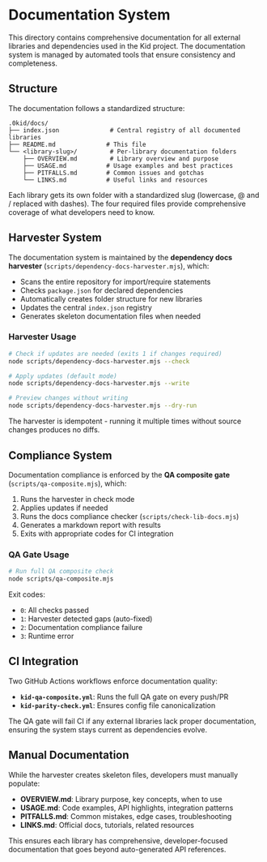 # Documentation System

This directory contains comprehensive documentation for all external libraries and dependencies used in the Kid project. The documentation system is managed by automated tools that ensure consistency and completeness.

## Structure

The documentation follows a standardized structure:

```
.0kid/docs/
├── index.json              # Central registry of all documented libraries
├── README.md              # This file
└── <library-slug>/         # Per-library documentation folders
    ├── OVERVIEW.md         # Library overview and purpose
    ├── USAGE.md           # Usage examples and best practices
    ├── PITFALLS.md        # Common issues and gotchas
    └── LINKS.md           # Useful links and resources
```

Each library gets its own folder with a standardized slug (lowercase, @ and / replaced with dashes). The four required files provide comprehensive coverage of what developers need to know.

## Harvester System

The documentation system is maintained by the **dependency docs harvester** (`scripts/dependency-docs-harvester.mjs`), which:

- Scans the entire repository for import/require statements
- Checks `package.json` for declared dependencies  
- Automatically creates folder structure for new libraries
- Updates the central `index.json` registry
- Generates skeleton documentation files when needed

### Harvester Usage

```bash
# Check if updates are needed (exits 1 if changes required)
node scripts/dependency-docs-harvester.mjs --check

# Apply updates (default mode)
node scripts/dependency-docs-harvester.mjs --write

# Preview changes without writing
node scripts/dependency-docs-harvester.mjs --dry-run
```

The harvester is idempotent - running it multiple times without source changes produces no diffs.

## Compliance System

Documentation compliance is enforced by the **QA composite gate** (`scripts/qa-composite.mjs`), which:

1. Runs the harvester in check mode
2. Applies updates if needed
3. Runs the docs compliance checker (`scripts/check-lib-docs.mjs`)
4. Generates a markdown report with results
5. Exits with appropriate codes for CI integration

### QA Gate Usage

```bash
# Run full QA composite check
node scripts/qa-composite.mjs
```

Exit codes:
- `0`: All checks passed
- `1`: Harvester detected gaps (auto-fixed)
- `2`: Documentation compliance failure
- `3`: Runtime error

## CI Integration

Two GitHub Actions workflows enforce documentation quality:

- **`kid-qa-composite.yml`**: Runs the full QA gate on every push/PR
- **`kid-parity-check.yml`**: Ensures config file canonicalization

The QA gate will fail CI if any external libraries lack proper documentation, ensuring the system stays current as dependencies evolve.

## Manual Documentation

While the harvester creates skeleton files, developers must manually populate:

- **OVERVIEW.md**: Library purpose, key concepts, when to use
- **USAGE.md**: Code examples, API highlights, integration patterns  
- **PITFALLS.md**: Common mistakes, edge cases, troubleshooting
- **LINKS.md**: Official docs, tutorials, related resources

This ensures each library has comprehensive, developer-focused documentation that goes beyond auto-generated API references.